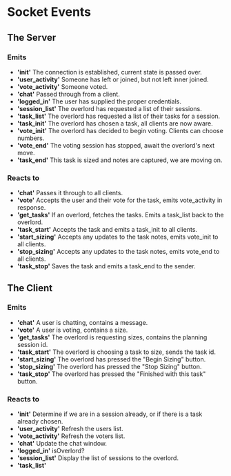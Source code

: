 # Socket Events

## The Server

### Emits

- **'init'** The connection is established, current state is passed over.
- **'user_activity'** Someone has left or joined, but not left inner joined.
- **'vote_activity'** Someone voted.
- **'chat'** Passed through from a client.
- **'logged_in'** The user has supplied the proper credentials.
- **'session_list'** The overlord has requested a list of their sessions.
- **'task_list'** The overlord has requested a list of their tasks for a session.
- **'task_init'** The overlord has chosen a task, all clients are now aware.
- **'vote_init'** The overlord has decided to begin voting. Clients can choose numbers.
- **'vote_end'** The voting session has stopped, await the overlord's next move.
- **'task_end'** This task is sized and notes are captured, we are moving on.

### Reacts to

- **'chat'** Passes it through to all clients.
- **'vote'** Accepts the user and their vote for the task, emits vote_activity in response.
- **'get_tasks'** If an overlord, fetches the tasks. Emits a task_list back to the overlord.
- **'task_start'** Accepts the task and emits a task_init to all clients.
- **'start_sizing'** Accepts any updates to the task notes, emits vote_init to all clients.
- **'stop_sizing'** Accepts any updates to the task notes, emits vote_end to all clients.
- **'task_stop'** Saves the task and emits a task_end to the sender.

## The Client

### Emits

- **'chat'** A user is chatting, contains a message.
- **'vote'** A user is voting, contains a size.
- **'get_tasks'** The overlord is requesting sizes, contains the planning session id.
- **'task_start'** The overlord is choosing a task to size, sends the task id.
- **'start_sizing'** The overlord has pressed the "Begin Sizing" button.
- **'stop_sizing'** The overlord has pressed the "Stop Sizing" button.
- **'task_stop'** The overlord has pressed the "Finished with this task" button.

### Reacts to

- **'init'** Determine if we are in a session already, or if there is a task already chosen.
- **'user_activity'** Refresh the users list.
- **'vote_activity'** Refresh the voters list.
- **'chat'** Update the chat window.
- **'logged_in'** isOverlord?
- **'session_list'** Display the list of sessions to the overlord.
- **'task_list'**